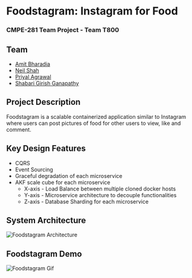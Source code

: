 # Foodstagram: Instagram for Food
### CMPE-281 Team Project - Team T800

## Team
- [Amit Bharadia](https://www.github.com/AmitBharadia)
- [Neil Shah](https://www.github.com/neilmshah)
- [Priyal Agrawal](https://github.com/Priyal-08)
- [Shabari Girish Ganapathy](https://www.github.com/shabari8695)

## Project Description
Foodstagram is a scalable containerized application similar to Instagram where users can post pictures of food for other users to view, like and comment. 

## Key Design Features
- CQRS
- Event Sourcing
- Graceful degradation of each microservice
- AKF scale cube for each microservice
  - X-axis - Load Balance between multiple cloned docker hosts
  - Y-axis - Microservice architecture to decouple functionalities
  - Z-axis - Database Sharding for each microservice

## System Architecture
![Foodstagram Architecture](https://github.com/nguyensjsu/fa19-281-t800/blob/master/screenshots/systemArchitecture.png)

## Foodstagram Demo
![Foodstagram Gif](https://github.com/nguyensjsu/fa19-281-t800/blob/master/screenshots/foodstagram.gif)
